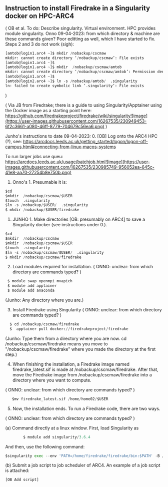 ## Instruction to install Firedrake in a Singularity docker on HPC-ARC4

( OB et al. To do: Describe singularity. Virtual environment. HPC provides module singularity.
Onno 09-04-2023: from which directory & machine are these commands given?
Poor editting as well, which I have started to fix. Steps 2 and 3 do not work (sigh):
```Python
[amtob@login1.arc4 ~]$ mkdir /nobackup/cscmaw
mkdir: cannot create directory ‘/nobackup/cscmaw’: File exists
[amtob@login1.arc4 ~]$ 
[amtob@login1.arc4 ~]$ mkdir  /nobackup/cscmaw/amtob
mkdir: cannot create directory ‘/nobackup/cscmaw/amtob’: Permission denied
[amtob@login1.arc4 ~]$ 
[amtob@login2.arc4 ~]$ ln -s /nobackup/amtob/  .singularity
ln: failed to create symbolic link ‘.singularity’: File exists
```
)

( Via JB from Firedrake; there is a guide to using Singularity/Apptainer using the Docker image as a starting point here: https://github.com/firedrakeproject/firedrake/wiki/singularity![image](https://user-images.githubusercontent.com/16267535/230949453-6f2c3661-a080-46ff-8779-704679c56ea6.png) )


Junho's instructions to date 09-04-2023:
0. [OB] Log onto the ARC4 HPC (?), see: https://arcdocs.leeds.ac.uk/getting_started/logon/logon-off-campus.html#connecting-from-linux-macos-systems

To run larger jobs use queu:
https://arcdocs.leeds.ac.uk/usage/batchjob.html![image](https://user-images.githubusercontent.com/16267535/230985749-956052ea-645c-41e8-aa70-27254b8e750b.png)


1. Onno's 1. Presumable it is:
  ```Python
  $cd
  $mkdir  /nobackup/cscmaw/$USER
  $touch  .singularity
  $ln -s /nobackup/$USER/  .singularity
  $ mkdir /nobackup/$USER/firedrake
  
```

1.	JUNHO 1. Make directories [OB: presumably on ARC4] to save a Singularity docker (see instructions under 0.).
  ```Python
  $cd
  $mkdir  /nobackup/cscmaw
  $mkdir  /nobackup/cscmaw/$USER
  $touch  .singularity
  $ln -s /nobackup/cscmaw/$USER/  .singularity
  $ mkdir /nobackup/cscmaw/firedrake
  
```
2.	Load modules required for installation. ( ONNO: unclear: from which directory are commands typed? )
```Python
 $ module swap openmpi mvapich
 $ module add apptainer
 $ module add anaconda
```
(Junho: Any directory where you are.)
       
3.	Install Firedrake using Singularity ( ONNO: unclear: from which directory are commands typed? )
```Python
  $ cd /nobackup/cscmaw/firedrake
  $  apptainer pull docker://firedrakeproject/firedrake
  ```
(Junho: Type them from a directory where you are now. cd /nobackup/cscmaw/firedrake means you move to "/nobackup/cscmaw/firedrake" where you made the directory at the first step.)
 
4.	When finishing the installation, a Firedrake image named firedrake_latest.sif is made at /nobackup/cscmaw/firedrake.
After that, move the Firedrake image from /nobackup/cscmaw/firedrake into a directory where you want to compute.

( ONNO: unclear: from which directory are commands typed? )

```Python
   $mv firedrake_latest.sif /home/home02/$USER
```

5.	Now, the installation ends. To run a Firedrake code, there are two ways.

( ONNO: unclear: from which directory are commands typed? )

(a)	Command directly at a linux window. First, load Singularity as 
```Python
        $ module add singularity/3.6.4
```
  
  And then, use the following command:
  
```Python
$singularity exec --env 'PATH=/home/firedrake/firedrake/bin:$PATH' -B /run -B /nobackup -B ~/.cache:/home/firedrake/firedrake/.cache firedrake_latest.sif python BL_test.py
```

(b)	Submit a job script to job scheduler of ARC4. An example of a job script is attached:
```Python
[OB Add script]
```

